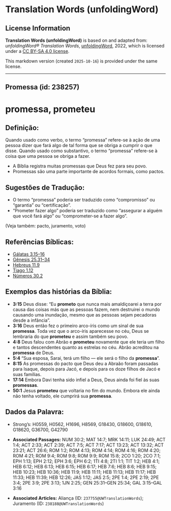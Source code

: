 # Translation Words (unfoldingWord)

## License Information

**Translation Words (unfoldingWord)** is based on and adapted from: _unfoldingWord® Translation Words_, [unfoldingWord](https://unfoldingword.org/utw), 2022, which is licensed under a [CC BY-SA 4.0 license](https://creativecommons.org/licenses/by-sa/4.0/legalcode.en).

This markdown version (created `2025-10-16`) is provided under the same license.



--------------------------------

## Promessa (id: 238257)

promessa, prometeu
==================

Definição:
----------

Quando usado como verbo, o termo “promessa” refere\-se à ação de uma pessoa dizer que fará algo de tal forma que se obriga a cumprir o que disse. Quando usado como substantivo, o termo “promessa” refere\-se à coisa que uma pessoa se obriga a fazer.

* A Bíblia registra muitas promessas que Deus fez para seu povo.
* Promessas são uma parte importante de acordos formais, como pactos.

Sugestões de Tradução:
----------------------

* O termo “promessa” poderia ser traduzido como “compromisso” ou “garantia” ou “certificação”.
* “Prometer fazer algo” poderia ser traduzido como “assegurar a alguém que você fará algo” ou “comprometer\-se a fazer algo”.

(Veja também: pacto, juramento, voto)

Referências Bíblicas:
---------------------

* [Gálatas 3\.15–16](https://ref.ly/Gal3:15-Gal3:16)
* [Gênesis 25\.31–34](https://ref.ly/Gen25:31-Gen25:34)
* [Hebreus 11\.9](https://ref.ly/Heb11:9)
* [Tiago 1\.12](https://ref.ly/Jas1:12)
* [Números 30\.2](https://ref.ly/Num30:2)

Exemplos das histórias da Bíblia:
---------------------------------

* **3:15** Deus disse: “Eu **prometo** que nunca mais amaldiçoarei a terra por causa das coisas más que as pessoas fazem, nem destruirei o mundo causando uma inundação, mesmo que as pessoas sejam pecadoras desde a infância”.
* **3:16** Deus então fez o primeiro arco\-íris como um sinal de sua **promessa**. Toda vez que o arco\-íris aparecesse no céu, Deus se lembraria do que **prometeu** e assim também seu povo.
* **4:8** Deus falou com Abrão e **prometeu** novamente que ele teria um filho e tantos descendentes quanto as estrelas no céu. Abrão acreditou na **promessa** de Deus.
* **5:4** “Sua esposa, Sarai, terá um filho — ele será o filho da **promessa**”.
* **8:15** As promessas do pacto que Deus deu a Abraão foram passadas para Isaque, depois para Jacó, e depois para os doze filhos de Jacó e suas famílias.
* **17:14** Embora Davi tenha sido infiel a Deus, Deus ainda foi fiel às suas **promessas**.
* **50:1** Jesus **prometeu** que voltaria no fim do mundo. Embora ele ainda não tenha voltado, ele cumprirá sua **promessa**.

Dados da Palavra:
-----------------

* Strong’s: H0559, H0562, H1696, H8569, G18430, G18600, G18610, G18620, G36700, G42790

* **Associated Passages:** NUM 30:2; MAT 14:7; MRK 14:11; LUK 24:49; ACT 1:4; ACT 2:33; ACT 2:39; ACT 7:5; ACT 7:17; ACT 13:23; ACT 13:32; ACT 23:21; ACT 26:6; ROM 1:2; ROM 4:13; ROM 4:14; ROM 4:16; ROM 4:20; ROM 4:21; ROM 9:4; ROM 9:8; ROM 9:9; ROM 15:8; 2CO 1:20; 2CO 7:1; EPH 1:13; EPH 2:12; EPH 3:6; EPH 6:2; 1TI 4:8; 2TI 1:1; TIT 1:2; HEB 4:1; HEB 6:12; HEB 6:13; HEB 6:15; HEB 6:17; HEB 7:6; HEB 8:6; HEB 9:15; HEB 10:23; HEB 10:36; HEB 11:9; HEB 11:11; HEB 11:13; HEB 11:17; HEB 11:33; HEB 11:39; HEB 12:26; JAS 1:12; JAS 2:5; 2PE 1:4; 2PE 2:19; 2PE 3:4; 2PE 3:9; 2PE 3:13; 1JN 2:25; GEN 25:31–GEN 25:34; GAL 3:15–GAL 3:16
* **Associated Articles:** Aliança (ID: `237755@UWTranslationWords`); Juramento (ID: `238188@UWTranslationWords`)

